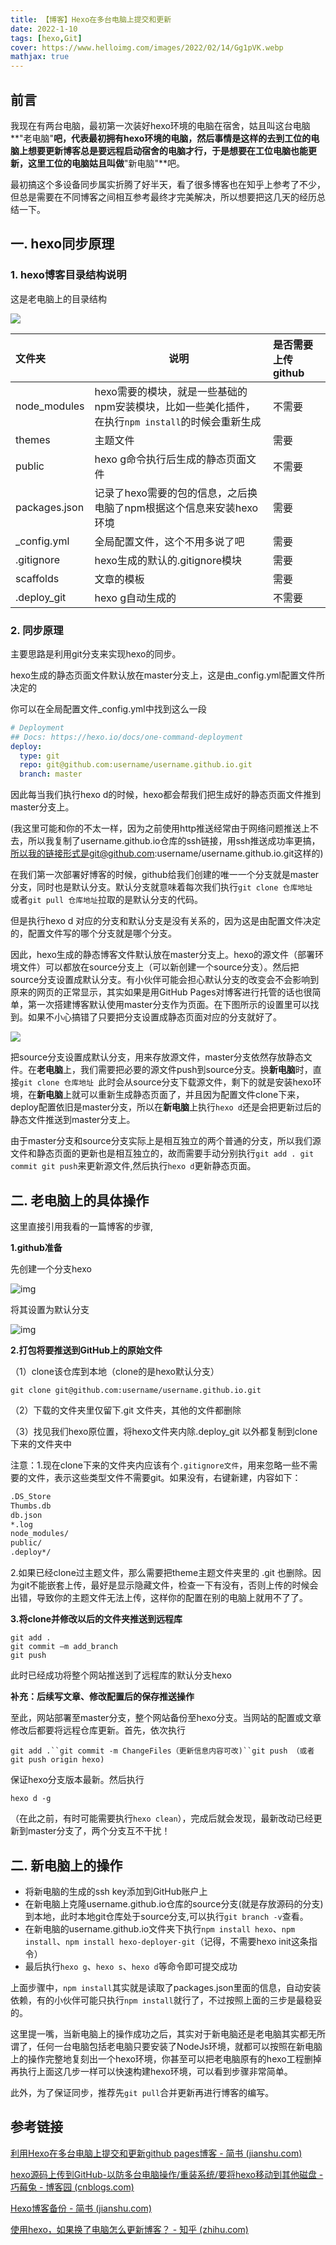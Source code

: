 ```yaml
---
title: 【博客】Hexo在多台电脑上提交和更新
date: 2022-1-10
tags: [hexo,Git]
cover: https://www.helloimg.com/images/2022/02/14/Gg1pVK.webp
mathjax: true
---
```


## 前言

我现在有两台电脑，最初第一次装好hexo环境的电脑在宿舍，姑且叫这台电脑**"老电脑"**吧，代表最初拥有hexo环境的电脑，然后事情是这样的去到工位的电脑上想要更新博客总是要远程启动宿舍的电脑才行，于是想要在工位电脑也能更新，这里工位的电脑姑且叫做**"新电脑"**吧。

最初搞这个多设备同步属实折腾了好半天，看了很多博客也在知乎上参考了不少，但总是需要在不同博客之间相互参考最终才完美解决，所以想要把这几天的经历总结一下。

## 一. hexo同步原理
### 1.  hexo博客目录结构说明

这是老电脑上的目录结构

![](https://s4.ax1x.com/2022/01/10/7EKIeg.png)

| 文件夹        | 说明                                                         | 是否需要上传github |
| :------------ | ------------------------------------------------------------ | :----------------- |
| node_modules  | hexo需要的模块，就是一些基础的npm安装模块，比如一些美化插件，在执行`npm install`的时候会重新生成 | 不需要             |
| themes        | 主题文件                                                     | 需要               |
| public        | hexo g命令执行后生成的静态页面文件                           | 不需要             |
| packages.json | 记录了hexo需要的包的信息，之后换电脑了npm根据这个信息来安装hexo环境 | 需要               |
| _config.yml   | 全局配置文件，这个不用多说了吧                               | 需要               |
| .gitignore    | hexo生成的默认的.gitignore模块                               | 需要               |
| scaffolds     | 文章的模板                                                   | 需要               |
| .deploy_git   | hexo g自动生成的                                             | 不需要             |

### 2. 同步原理

主要思路是利用git分支来实现hexo的同步。

hexo生成的静态页面文件默认放在master分支上，这是由_config.yml配置文件所决定的

你可以在全局配置文件_config.yml中找到这么一段

```yaml
# Deployment
## Docs: https://hexo.io/docs/one-command-deployment
deploy:
  type: git
  repo: git@github.com:username/username.github.io.git
  branch: master
```

因此每当我们执行hexo d的时候，hexo都会帮我们把生成好的静态页面文件推到master分支上。

(我这里可能和你的不太一样，因为之前使用http推送经常由于网络问题推送上不去，所以我复制了username.github.io仓库的ssh链接，用ssh推送成功率更搞，所以我的链接形式是git@github.com:username/username.github.io.git这样的)

在我们第一次部署好博客的时候，github给我们创建的唯一一个分支就是master分支，同时也是默认分支。默认分支就意味着每次我们执行`git clone 仓库地址 `或者`git pull 仓库地址`拉取的是默认分支的代码。

但是执行hexo d 对应的分支和默认分支是没有关系的，因为这是由配置文件决定的，配置文件写的哪个分支就是哪个分支。

因此，hexo生成的静态博客文件默认放在master分支上。hexo的源文件（部署环境文件）可以都放在source分支上（可以新创建一个source分支）。然后把source分支设置成默认分支。有小伙伴可能会担心默认分支的改变会不会影响到原来的网页的正常显示，其实如果是用GitHub Pages对博客进行托管的话也很简单，第一次搭建博客默认使用master分支作为页面。在下图所示的设置里可以找到。如果不小心搞错了只要把分支设置成静态页面对应的分支就好了。

![](https://s4.ax1x.com/2022/01/10/7EYj6s.png)

把source分支设置成默认分支，用来存放源文件，master分支依然存放静态文件。在**老电脑**上，我们需要把必要的源文件push到source分支。换**新电脑**时，直接`git clone 仓库地址 `此时会从source分支下载源文件，剩下的就是安装hexo环境，在**新电脑**上就可以重新生成静态页面了，并且因为配置文件clone下来，deploy配置依旧是master分支，所以在**新电脑**上执行`hexo d`还是会把更新过后的静态文件推送到master分支上。

由于master分支和source分支实际上是相互独立的两个普通的分支，所以我们源文件和静态页面的更新也是相互独立的，故而需要手动分别执行`git add . git commit git push`来更新源文件,然后执行`hexo d`更新静态页面。

## 二. 老电脑上的具体操作

这里直接引用我看的一篇博客的步骤,

[链接]: https://www.cnblogs.com/wy0526/p/13066869.html

**1.github准备**

先创建一个分支hexo

![img](https://s4.ax1x.com/2022/01/10/7VVsAI.jpg)

将其设置为默认分支

![img](https://s4.ax1x.com/2022/01/10/7VZpU1.jpg)

**2.打包将要推送到GitHub上的原始文件**

（1）clone该仓库到本地（clone的是hexo默认分支）

```
git clone git@github.com:username/username.github.io.git
```

（2）下载的文件夹里仅留下.git 文件夹，其他的文件都删除

（3）找见我们hexo原位置，将hexo文件夹内除.deploy_git 以外都复制到clone下来的文件夹中

注意：1.现在clone下来的文件夹内应该有个`.gitignore文件`，用来忽略一些不需要的文件，表示这些类型文件不需要git。如果没有，右键新建，内容如下：

```sh
.DS_Store
Thumbs.db
db.json
*.log
node_modules/
public/
.deploy*/
```


2.如果已经clone过主题文件，那么需要把theme主题文件夹里的 .git 也删除。因为git不能嵌套上传，最好是显示隐藏文件，检查一下有没有，否则上传的时候会出错，导致你的主题文件无法上传，这样你的配置在别的电脑上就用不了了。

**3.将clone并修改以后的文件夹推送到远程库**

```
git add .
git commit –m add_branch
git push
```

此时已经成功将整个网站推送到了远程库的默认分支hexo

**补充：后续写文章、修改配置后的保存推送操作**

至此，网站部署至master分支，整个网站备份至hexo分支。当网站的配置或文章修改后都要将远程仓库更新。首先，依次执行

```
git add .``git commit -m ChangeFiles（更新信息内容可改)``git push （或者git push origin hexo)
```

保证hexo分支版本最新。然后执行

```
hexo d -g
```

（在此之前，有时可能需要执行`hexo clean`），完成后就会发现，最新改动已经更新到master分支了，两个分支互不干扰！

## 二. 新电脑上的操作

- 将新电脑的生成的ssh key添加到GitHub账户上
- 在新电脑上克隆username.github.io仓库的source分支(就是存放源码的分支)到本地，此时本地git仓库处于source分支,可以执行`git branch -v`查看。
- 在新电脑的username.github.io文件夹下执行`npm install hexo`、`npm install`、`npm install hexo-deployer-git`（记得，不需要hexo init这条指令）
- 最后执行`hexo g`、`hexo s`、`hexo d`等命令即可提交成功

上面步骤中，`npm install`其实就是读取了packages.json里面的信息，自动安装依赖，有的小伙伴可能只执行`npm install`就行了，不过按照上面的三步是最稳妥的。

这里提一嘴，当新电脑上的操作成功之后，其实对于新电脑还是老电脑其实都无所谓了，任何一台电脑包括老电脑只要安装了NodeJs环境，就都可以按照在新电脑上的操作完整地复刻出一个hexo环境，你甚至可以把老电脑原有的hexo工程删掉再执行上面这几步一样可以快速构建hexo环境，可以看到步骤非常简单。

此外，为了保证同步，推荐先`git pull`合并更新再进行博客的编写。



## 参考链接

[利用Hexo在多台电脑上提交和更新github pages博客 - 简书 (jianshu.com)](https://www.jianshu.com/p/0b1fccce74e0)

[hexo源码上传到GitHub-以防多台电脑操作/重装系统/要将hexo移动到其他磁盘 - 巧莓兔 - 博客园 (cnblogs.com)](https://www.cnblogs.com/wy0526/p/13066869.html)

[Hexo博客备份 - 简书 (jianshu.com)](https://www.jianshu.com/p/57b5a384f234)

[使用hexo，如果换了电脑怎么更新博客？ - 知乎 (zhihu.com)](https://www.zhihu.com/question/21193762)
